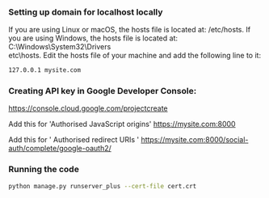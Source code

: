 ### Setting up domain for localhost locally
If you are using Linux or macOS, the hosts file is located at: 
/etc/hosts. 
If you are using Windows, the hosts file is located at: 
C:\Windows\System32\Drivers\
etc\hosts.
Edit the hosts file of your machine and add the following line to it:
```bash
127.0.0.1 mysite.com
```
### Creating API key in Google Developer Console:
https://console.cloud.google.com/projectcreate

Add this for 'Authorised JavaScript origins'
https://mysite.com:8000

Add this for ' Authorised redirect URIs '
https://mysite.com:8000/social-auth/complete/google-oauth2/

### Running the code 
```bash
python manage.py runserver_plus --cert-file cert.crt
```